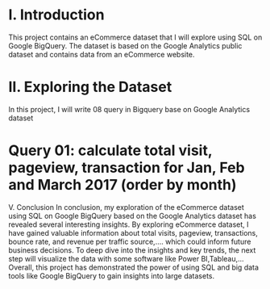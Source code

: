 # I. Introduction
This project contains an eCommerce dataset that I will explore using SQL on Google BigQuery. The dataset is based on the Google Analytics public dataset and contains data from an eCommerce website.

# II. Exploring the Dataset
In this project, I will write 08 query in Bigquery base on Google Analytics dataset

# Query 01: calculate total visit, pageview, transaction for Jan, Feb and March 2017 (order by month)


V. Conclusion
In conclusion, my exploration of the eCommerce dataset using SQL on Google BigQuery based on the Google Analytics dataset has revealed several interesting insights.
By exploring eCommerce dataset, I have gained valuable information about total visits, pageview, transactions, bounce rate, and revenue per traffic source,.... which could inform future business decisions.
To deep dive into the insights and key trends, the next step will visualize the data with some software like Power BI,Tableau,...
Overall, this project has demonstrated the power of using SQL and big data tools like Google BigQuery to gain insights into large datasets.
